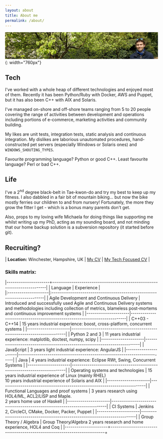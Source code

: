 ```yaml
---
layout: about
title: About me
permalink: /about/
---
```


![About](/assets/about.png){: width="760px"}

## Tech

I've worked with a whole heap of different technologies and enjoyed most of them. Recently it has been Python/Ruby with Docker, AWS and Puppet, but it has also been C++ with AIX and Solaris.

I've managed on-shore and off-shore teams ranging from 5 to 20 people covering the range of activities between development and operations including portions of e-commerce, marketing activities and community building.

My likes are unit tests, integration tests, static analysis and continuous integration.
My dislikes are laborious unautomated procedures, hand-constructed pet servers (especially Windows or Solaris ones) and `WINDOWS_SHOUTING_TYPES`.

Favourite programming language? Python or good C++. Least favourite language? Perl or bad C++.

## Life

I've a 2<sup>nd</sup> degree black-belt in Tae-kwon-do and try my best to keep up my fitness. I also dabbled in a fair bit of mountain biking... but now the bike mostly ferries our children to and from nursery! Fortunately, the more they grow the fitter I get - which is a bonus many parents don't get.

Also, props to my loving wife Michaela for doing things like supporting me whilst writing up my PhD, acting as my sounding board, and not minding that our home backup solution is a subversion repository (it started before git).

## Recruiting?

| **Location:** Winchester, Hampshire, UK | [My CV](/assets/cv.pdf) | [My Tech Focused CV](/assets/cv_tech.pdf) |

### Skills matrix:

|----------------------+---------------------------------------------------------------------------|
| Language             | Experience                                                                |  
|:---------------------|:--------------------------------------------------------------------------|
| Agile Development and Continuous Delivery | Introduced and successfully used Agile and Continuous Delivery systems and methodologies including collection of metrics, blameless post-mortems and continuous improvement systems |
|----------------------|---------------------------------------------------------------------------|
| C++03 - C++14        | 15 years industrial experience: boost, cross-platform, concurrent systems |
|----------------------|---------------------------------------------------------------------------|
| Python 2 and 3       | 11 years industrial experience: matplotlib, doctest, numpy, scipy         |
|----------------------|---------------------------------------------------------------------------|
| JavaScript           | 3 years light industrial experience: AngularJS                            |
|----------------------|---------------------------------------------------------------------------|
| Java                 | 4 years industrial experience: Eclipse RWt, Swing, Concurrent Systems     |
|----------------------|---------------------------------------------------------------------------|
| Operating systems and technologies     | 15 years industrial experience of Linux (mainly RHEL) <br/> 10 years industrial experience of Solaris and AIX |
|----------------------|---------------------------------------------------------------------------|
| Functional Languages and proof systems | 3 years research using HOL4/ML, ACL2/LISP and Maple.<br/>2 years home use of Haskell |
|----------------------|---------------------------------------------------------------------------|
| CI Systems           | Jenkins 2, CircleCI, CMake, Docker, Packer, Puppet                        |
|----------------------|---------------------------------------------------------------------------|
| Group Theory / Algebra | Group Theory/Algebra 2 years research and home experience, HOL4 and Coq |
|----------------------+---------------------------------------------------------------------------+



